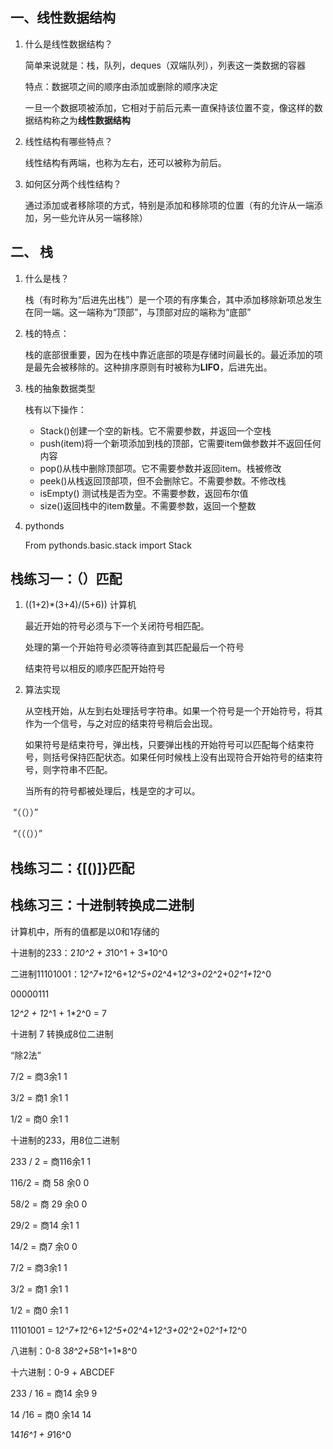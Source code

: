 ## 一、线性数据结构

1. 什么是线性数据结构？

   简单来说就是：栈，队列，deques（双端队列），列表这一类数据的容器

   特点：数据项之间的顺序由添加或删除的顺序决定

   一旦一个数据项被添加，它相对于前后元素一直保持该位置不变，像这样的数据结构称之为**线性数据结构**

2. 线性结构有哪些特点？

   线性结构有两端，也称为左右，还可以被称为前后。

3. 如何区分两个线性结构？

   通过添加或者移除项的方式，特别是添加和移除项的位置（有的允许从一端添加，另一些允许从另一端移除）





## 二、 栈

1. 什么是栈？

   栈（有时称为“后进先出栈”）是一个项的有序集合，其中添加移除新项总发生在同一端。这一端称为“顶部”，与顶部对应的端称为“底部”

2. 栈的特点：

   栈的底部很重要，因为在栈中靠近底部的项是存储时间最长的。最近添加的项是最先会被移除的。这种排序原则有时被称为**LIFO**，后进先出。

3. 栈的抽象数据类型

   栈有以下操作：

   - Stack()创建一个空的新栈。它不需要参数，并返回一个空栈
   - push(item)将一个新项添加到栈的顶部，它需要item做参数并不返回任何内容
   - pop()从栈中删除顶部项。它不需要参数并返回item。栈被修改
   - peek()从栈返回顶部项，但不会删除它。不需要参数。不修改栈
   - isEmpty() 测试栈是否为空。不需要参数，返回布尔值
   - size()返回栈中的item数量。不需要参数，返回一个整数

4. pythonds

   From pythonds.basic.stack import Stack

## 栈练习一：（）匹配

1. ((1+2)*(3+4)/(5+6)) 计算机

   最近开始的符号必须与下一个关闭符号相匹配。

   处理的第一个开始符号必须等待直到其匹配最后一个符号

   结束符号以相反的顺序匹配开始符号

2. 算法实现

   从空栈开始，从左到右处理括号字符串。如果一个符号是一个开始符号，将其作为一个信号，与之对应的结束符号稍后会出现。

   如果符号是结束符号，弹出栈，只要弹出栈的开始符号可以匹配每个结束符号，则括号保持匹配状态。如果任何时候栈上没有出现符合开始符号的结束符号，则字符串不匹配。

   当所有的符号都被处理后，栈是空的才可以。



​       “（（））”

​      “（（（））”

## 栈练习二：{[()]}匹配
## 栈练习三：十进制转换成二进制

计算机中，所有的值都是以0和1存储的

十进制的233：2*10^2 + 3*10^1 + 3*10^0

二进制11101001：1*2^7+1*2^6+1*2^5+0*2^4+1*2^3+0*2^2+0*2^1+1*2^0

00000111

1*2^2 + 1*2^1 + 1*2^0 = 7

十进制 7 转换成8位二进制

“除2法”

7/2 = 商3余1 1

3/2 = 商1 余1 1

1/2 = 商0 余1 1

十进制的233，用8位二进制

233 / 2 = 商116余1 1

116/2 = 商 58 余0 0

58/2 = 商 29 余0 0

29/2 = 商14 余1 1

14/2 = 商7 余0 0

7/2 = 商3余1 1

3/2 = 商1 余1 1

1/2 = 商0 余1 1

11101001 = 1*2^7+1*2^6+1*2^5+0*2^4+1*2^3+0*2^2+0*2^1+1*2^0

八进制：0-8 3*8^2+5*8^1+1*8^0

十六进制：0-9 + ABCDEF

233 / 16 = 商14 余9 9

14 /16 = 商0 余14 14

14*16^1 + 9*16^0






















